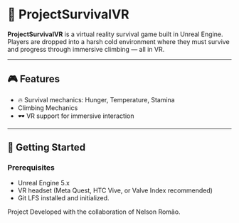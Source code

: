# 🧊 ProjectSurvivalVR

**ProjectSurvivalVR** is a virtual reality survival game built in Unreal Engine. Players are dropped into a harsh cold environment where they must survive and progress through immersive climbing — all in VR.

---

## 🎮 Features

- 🔥 Survival mechanics: Hunger, Temperature, Stamina
- Climbing Mechanics
- 🕶️ VR support for immersive interaction

---

## 🚀 Getting Started

### Prerequisites

- Unreal Engine 5.x
- VR headset (Meta Quest, HTC Vive, or Valve Index recommended)
- Git LFS installed and initialized.


Project Developed with the collaboration of Nelson Romão.
